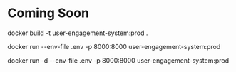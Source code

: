 # Coming Soon

docker build -t user-engagement-system:prod .

docker run --env-file .env -p 8000:8000 user-engagement-system:prod

docker run -d --env-file .env -p 8000:8000 user-engagement-system:prod